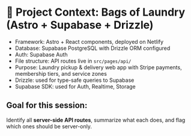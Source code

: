 # 🧠 Project Context: Bags of Laundry (Astro + Supabase + Drizzle)

- Framework: Astro + React components, deployed on Netlify
- Database: Supabase PostgreSQL with Drizzle ORM configured
- Auth: Supabase Auth
- File structure: API routes live in `src/pages/api/`
- Purpose: Laundry pickup & delivery web app with Stripe payments, membership tiers, and service zones
- Drizzle: used for type-safe queries to Supabase
- Supabase SDK: used for Auth, Realtime, Storage

## Goal for this session:
Identify all **server-side API routes**, summarize what each does, and flag which ones should be server-only.
